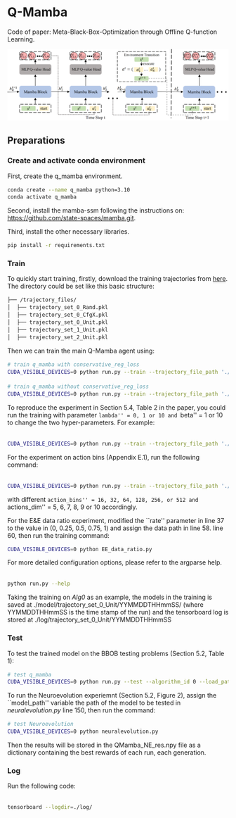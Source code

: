 # Q-Mamba

Code of paper: Meta-Black-Box-Optimization through Offline Q-function Learning.


![Mamba-DAC Architecture](./src/qmamba.png)

## Preparations

### Create and activate conda environment
First, create the q_mamba environment.
```bash
conda create --name q_mamba python=3.10
conda activate q_mamba
```

Second, install the mamba-ssm following the instructions on: https://github.com/state-spaces/mamba.git.

Third, install the other necessary libraries.
```bash
pip install -r requirements.txt
```

### Train
To quickly start training, 
firstly, download the training trajectories from [here](https://github.com/GMC-DRL/Q-Mamba/tree/main). The directory could be set like this basic structure:
```bash
├── /trajectory_files/
│  ├── trajectory_set_0_Rand.pkl
│  ├── trajectory_set_0_CfgX.pkl  
│  ├── trajectory_set_0_Unit.pkl   
│  ├── trajectory_set_1_Unit.pkl   
│  ├── trajectory_set_2_Unit.pkl                     
```
Then we can train the main Q-Mamba agent using:

```bash
# train q_mamba with conservative_reg_loss 
CUDA_VISIBLE_DEVICES=0 python run.py --train --trajectory_file_path './trajectory_files/trajectory_set_0_Unit.pkl' --has_conservative_reg_loss 

# train q_mamba without conservative_reg_loss
CUDA_VISIBLE_DEVICES=0 python run.py --train --trajectory_file_path './trajectory_files/trajectory_set_0_Unit.pkl' 

```

To reproduce the experiment in Section 5.4, Table 2 in the paper, you could run the training with parameter ``lambda'' = 0, 1 or 10 and ``beta'' = 1 or 10 to change the two hyper-parameters. For example:

```bash

CUDA_VISIBLE_DEVICES=0 python run.py --train --trajectory_file_path './trajectory_files/trajectory_set_0_Unit.pkl' --has_conservative_reg_loss --lambda=1 --beta=1

```

For the experiment on action bins (Appendix E.1), run the following command:
```bash

CUDA_VISIBLE_DEVICES=0 python run.py --train --trajectory_file_path './trajectory_files/trajectory_set_0_Unit.pkl' --has_conservative_reg_loss --action_bins 16 --actions_dim 5

```
with different ``action_bins'' = 16, 32, 64, 128, 256, or 512 and ``actions_dim'' = 5, 6, 7, 8, 9 or 10 accordingly.

For the E&E data ratio experiment, modified the ``rate'' parameter in line 37 to the value in (0, 0.25, 0.5, 0.75, 1) and assign the data path in line 58. line 60, then run the training command:

```bash
CUDA_VISIBLE_DEVICES=0 python EE_data_ratio.py

```

For more detailed configuration options, please refer to the argparse help. 

```bash

python run.py --help

```

Taking the training on _Alg0_ as an example, the models in the training is saved at ./model/trajectory_set_0_Unit/YYMMDDTHHmmSS/ (where YYMMDDTHHmmSS is the time stamp of the run) and the tensorboard log is stored at ./log/trajectory_set_0_Unit/YYMMDDTHHmmSS 

### Test
To test the trained model on the BBOB testing problems (Section 5.2, Table 1):
```bash
# test q_mamba 
CUDA_VISIBLE_DEVICES=0 python run.py --test --algorithm_id 0 --load_path [MODEL_PATH] 

```

To run the Neuroevolution experiemnt (Section 5.2, Figure 2), assign the ``model_path'' variable the path of the model to be tested in _neuralevolution.py_ line 150, then run the command:
```bash
# test Neuroevolution 
CUDA_VISIBLE_DEVICES=0 python neuralevolution.py

```
Then the results will be stored in the QMamba_NE_res.npy file as a dictionary containing the best rewards of each run, each generation.


### Log
Run the following code:
```bash

tensorboard --logdir=./log/

```
